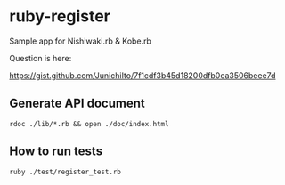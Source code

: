 # ruby-register
Sample app for Nishiwaki.rb &amp; Kobe.rb

Question is here:

https://gist.github.com/JunichiIto/7f1cdf3b45d18200dfb0ea3506beee7d

## Generate API document

```
rdoc ./lib/*.rb && open ./doc/index.html
```

## How to run tests

```
ruby ./test/register_test.rb 
```